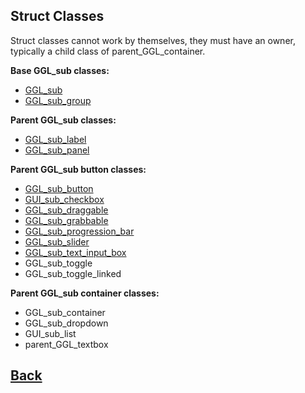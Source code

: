 ## Struct Classes

Struct classes cannot work by themselves, they must have an owner, typically a child class of parent_GGL_container.

**Base GGL_sub classes:**
- [GGL_sub](https://github.com/Ced30/GML-GUI-Library-GGL-Documentation/blob/main/API%20GGL_sub.md)
- [GGL_sub_group](https://github.com/Ced30/GML-GUI-Library-GGL-Documentation/blob/main/API%20GGL_sub_group.md)

**Parent GGL_sub classes:**
- [GGL_sub_label](https://github.com/Ced30/GML-GUI-Library-GGL-Documentation/blob/main/API%20GGL_sub_label.md)
- [GGL_sub_panel](https://github.com/Ced30/GML-GUI-Library-GGL-Documentation/blob/main/API%20GGL_sub_panel.md)

**Parent GGL_sub button classes:**
- [GGL_sub_button](https://github.com/Ced30/GML-GUI-Library-GGL-Documentation/blob/main/API%20GGL_sub_button.md)
- [GUI_sub_checkbox](https://github.com/Ced30/GML-GUI-Library-GGL-Documentation/blob/main/API%20GUI_sub_checkbox.md)
- [GGL_sub_draggable](https://github.com/Ced30/GML-GUI-Library-GGL-Documentation/blob/main/API%20GGL_sub_draggable.md)
- [GGL_sub_grabbable](https://github.com/Ced30/GML-GUI-Library-GGL-Documentation/blob/main/API%20GGL_sub_grabbable.md)
- [GGL_sub_progression_bar](https://github.com/Ced30/GML-GUI-Library-GGL-Documentation/blob/main/API%20GGL_sub_progression_bar.md)
- [GGL_sub_slider](https://github.com/Ced30/GML-GUI-Library-GGL-Documentation/blob/main/API%20GGL_sub_slider.md)
- [GGL_sub_text_input_box](https://github.com/Ced30/GML-GUI-Library-GGL-Documentation/blob/main/API/GGL_sub/GGL_sub_text_input_box.md)
- GGL_sub_toggle
- GGL_sub_toggle_linked

**Parent GGL_sub container classes:**
- GGL_sub_container
- GGL_sub_dropdown
- GUI_sub_list
- parent_GGL_textbox

## [Back](https://github.com/Ced30/GML-GUI-Library-GGL-Documentation/blob/main/README.md)
